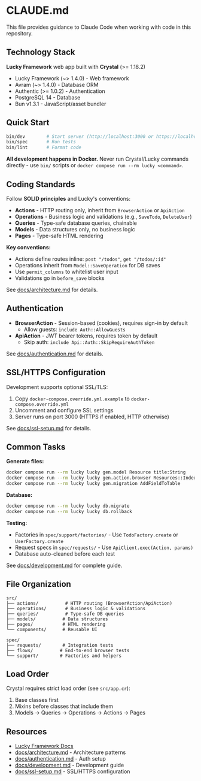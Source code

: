 # CLAUDE.md

This file provides guidance to Claude Code when working with code in this repository.

## Technology Stack

**Lucky Framework** web app built with **Crystal** (>= 1.18.2)
- Lucky Framework (~> 1.4.0) - Web framework
- Avram (~> 1.4.0) - Database ORM
- Authentic (>= 1.0.2) - Authentication
- PostgreSQL 14 - Database
- Bun v1.3.1 - JavaScript/asset bundler

## Quick Start

```bash
bin/dev        # Start server (http://localhost:3000 or https://localhost:3000 if SSL enabled)
bin/spec       # Run tests
bin/lint       # Format code
```

**All development happens in Docker.** Never run Crystal/Lucky commands directly - use `bin/` scripts or `docker compose run --rm lucky <command>`.

## Coding Standards

Follow **SOLID principles** and Lucky's conventions:

- **Actions** - HTTP routing only, inherit from `BrowserAction` or `ApiAction`
- **Operations** - Business logic and validations (e.g., `SaveTodo`, `DeleteUser`)
- **Queries** - Type-safe database queries, chainable
- **Models** - Data structures only, no business logic
- **Pages** - Type-safe HTML rendering

**Key conventions:**
- Actions define routes inline: `post "/todos"`, `get "/todos/:id"`
- Operations inherit from `Model::SaveOperation` for DB saves
- Use `permit_columns` to whitelist user input
- Validations go in `before_save` blocks

See [docs/architecture.md](docs/architecture.md) for details.

## Authentication

- **BrowserAction** - Session-based (cookies), requires sign-in by default
  - Allow guests: `include Auth::AllowGuests`
- **ApiAction** - JWT bearer tokens, requires token by default
  - Skip auth: `include Api::Auth::SkipRequireAuthToken`

See [docs/authentication.md](docs/authentication.md) for details.

## SSL/HTTPS Configuration

Development supports optional SSL/TLS:

1. Copy `docker-compose.override.yml.example` to `docker-compose.override.yml`
2. Uncomment and configure SSL settings
3. Server runs on port 3000 (HTTPS if enabled, HTTP otherwise)

See [docs/ssl-setup.md](docs/ssl-setup.md) for details.

## Common Tasks

**Generate files:**
```bash
docker compose run --rm lucky lucky gen.model Resource title:String
docker compose run --rm lucky lucky gen.action.browser Resources::Index
docker compose run --rm lucky lucky gen.migration AddFieldToTable
```

**Database:**
```bash
docker compose run --rm lucky lucky db.migrate
docker compose run --rm lucky lucky db.rollback
```

**Testing:**
- Factories in `spec/support/factories/` - Use `TodoFactory.create` or `UserFactory.create`
- Request specs in `spec/requests/` - Use `ApiClient.exec(Action, params)`
- Database auto-cleaned before each test

See [docs/development.md](docs/development.md) for complete guide.

## File Organization

```
src/
├── actions/          # HTTP routing (BrowserAction/ApiAction)
├── operations/       # Business logic & validations
├── queries/          # Type-safe DB queries
├── models/          # Data structures
├── pages/           # HTML rendering
└── components/      # Reusable UI

spec/
├── requests/        # Integration tests
├── flows/          # End-to-end browser tests
└── support/        # Factories and helpers
```

## Load Order

Crystal requires strict load order (see `src/app.cr`):
1. Base classes first
2. Mixins before classes that include them
3. Models → Queries → Operations → Actions → Pages

## Resources

- [Lucky Framework Docs](https://luckyframework.org/guides/)
- [docs/architecture.md](docs/architecture.md) - Architecture patterns
- [docs/authentication.md](docs/authentication.md) - Auth setup
- [docs/development.md](docs/development.md) - Development guide
- [docs/ssl-setup.md](docs/ssl-setup.md) - SSL/HTTPS configuration
